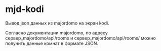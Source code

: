 # mjd-kodi

Вывод json данных из majordomo на экран kodi.

Согласно документации majordomo, по адресу сервер_majordomo/api/rooms и
сервер_majordomo/api/rooms/<ID> можно получить данные комнат в формате JSON.
